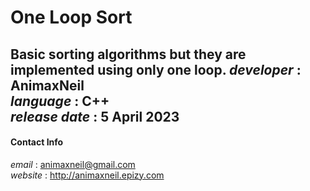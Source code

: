 # One Loop Sort
Basic sorting algorithms but they are implemented using only one loop.
*developer* : **AnimaxNeil**  
*language* : C++  
*release date* : 5 April 2023  
---
#### Contact Info  
*email* : animaxneil@gmail.com  
*website* : http://animaxneil.epizy.com  
